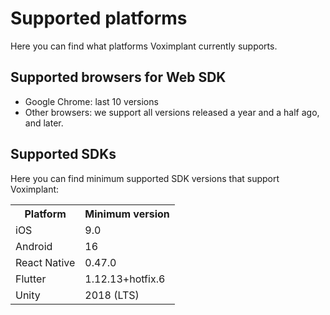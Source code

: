 <!-- vox.description: What platforms Voximplant supports. -->
<!-- vox.rank: 2 -->
<!-- vox.filters: isAudio,isVideo,isMessaging,isOmnichannel -->
# Supported platforms
Here you can find what platforms Voximplant currently supports.

## Supported browsers for Web SDK

- Google Chrome: last 10 versions
- Other browsers: we support all versions released a year and a half ago, and later.

## Supported SDKs
Here you can find minimum supported SDK versions that support Voximplant:

<table>
    <tr>
        <th>Platform</th>
        <th>Minimum version</th>
    </tr>
    <tr>
        <td>iOS</td>
        <td>9.0</td>
    </tr>
    <tr>
        <td>Android</td>
        <td>16</td>
    </tr>
    <tr>
        <td>React Native</td>
        <td>0.47.0</td>
    </tr>
    <tr>
        <td>Flutter</td>
        <td>1.12.13+hotfix.6</td>
    </tr>
    <tr>
        <td>Unity</td>
        <td>2018 (LTS)</td>
    </tr>
</table>